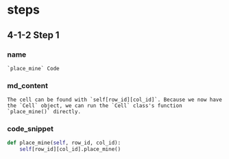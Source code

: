 # steps

## 4-1-2 Step 1
### name
```
`place_mine` Code
```

### md_content
```
The cell can be found with `self[row_id][col_id]`. Because we now have the `Cell` object, we can run the `Cell` class's function `place_mine()` directly.
```

### code_snippet

```python
def place_mine(self, row_id, col_id):    
    self[row_id][col_id].place_mine()
```


